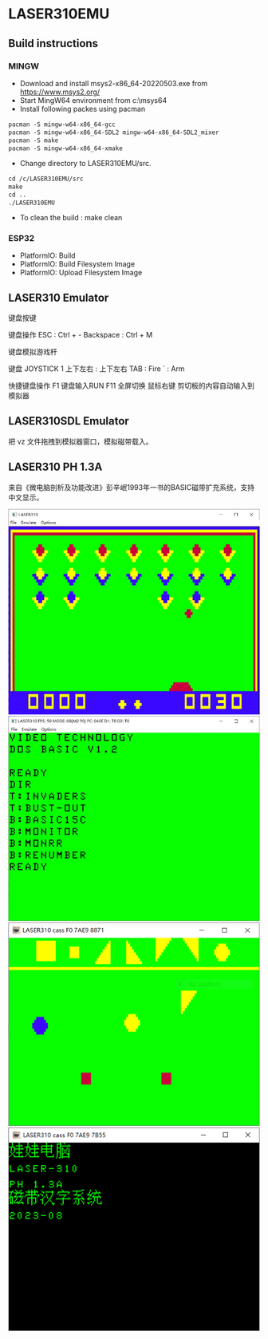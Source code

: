 # LASER310EMU

## Build instructions

### MINGW
* Download and install msys2-x86_64-20220503.exe from https://www.msys2.org/
* Start MingW64 environment from c:\msys64
* Install following packes using pacman
~~~
pacman -S mingw-w64-x86_64-gcc
pacman -S mingw-w64-x86_64-SDL2 mingw-w64-x86_64-SDL2_mixer
pacman -S make
pacman -S mingw-w64-x86_64-xmake
~~~ 
* Change directory to LASER310EMU/src.
~~~
cd /c/LASER310EMU/src
make
cd ..
./LASER310EMU
~~~
* To clean the build : make clean

### ESP32
* PlatformIO: Build
* PlatformIO: Build Filesystem Image
* PlatformIO: Upload Filesystem Image

## LASER310 Emulator

键盘按键

键盘操作
ESC       : Ctrl + -
Backspace : Ctrl + M


键盘模拟游戏杆

键盘       JOYSTICK 1
上下左右 : 上下左右
TAB      : Fire
`        : Arm

快捷键盘操作
F1        键盘输入RUN
F11       全屏切换
鼠标右键  剪切板的内容自动输入到模拟器

## LASER310SDL Emulator

把 vz 文件拖拽到模拟器窗口，模拟磁带载入。

## LASER310 PH 1.3A

来自《微电脑剖析及功能改进》彭辛岷1993年一书的BASIC磁带扩充系统，支持中文显示。



![LASER310EMU](LASER310EMU.JPG)
![LASER310DD20](LASER310DD20.JPG)
![LASER310LIGHTPEN](LASER310LP.PNG)
![LASER310PH1.3A](PH1.3.PNG)
